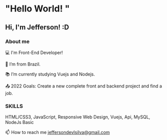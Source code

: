 # "Hello World! " 
## Hi, I'm Jefferson! :D



### About me
:computer: I'm Front-End Developer!

:house_with_garden: I’m from Brazil.

:books: I’m currently studying Vuejs and Nodejs.

:outbox_tray: 2022 Goals: Create a new complete front and backend project and find a job.


### SKILLS
HTML/CSS3, JavaScript, Responsive Web Design, Vuejs, Api, MySQL, NodeJs Basic

:mailbox: How to reach me jeffersondevlsilva@gmail.com
